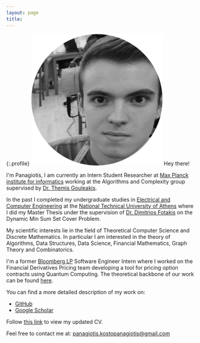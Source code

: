 ```yaml
---
layout: page
title:
---
```


{:.profile}
![profile](profile.png)
Hey there!

I'm Panagiotis, I am currently an Intern Student Researcher at [Max Planck institute for informatics](https://www.mpi-inf.mpg.de/home) working 
at the Algorithms and Complexity group supervised by [Dr. Themis Gouleakis](http://www.mit.edu/~tgoule/). 

In the past I completed my undergraduate studies in [Electrical and Computer Engineering](https://www.ece.ntua.gr/en) at the 
[National Technical University of Athens](https://www.ntua.gr/en) where I did my Master Thesis under the supervision of 
[Dr. Dimitrios Fotakis](http://www.softlab.ntua.gr/~fotakis/) on the Dynamic Min Sum Set Cover Problem.

My scientific interests lie in the field of Theoretical Computer Science and Discrete
Mathematics. In particular I am interested in the theory of Algorithms, Data
Structures, Data Science, Financial Mathematics, Graph Theory and Combinatorics.

I'm a former [Bloomberg LP](https://www.bloomberg.com/company/) Software Engineer Intern where I worked on the
Financial Derivatives Pricing team developing a tool for pricing option
contracts using Quantum Computing. The theoretical backbone of our work can be
found [here](https://arxiv.org/abs/1905.02666).

You can find a more detailed description of my work on:

* [GitHub](https://github.com/infinity4471)
* [Google Scholar](https://scholar.google.com/citations?view_op=list_works&hl=el&authuser=1&user=mEFJGiMAAAAJ&gmla=AJsN-F7AG6GMnjNWHKMqmrMLTHoSdGik3cYIxSWlAARcf6wA49yMaZ8MlFmgtfgh82yVeL-rgo9BhVNVS6JNtQx7N1ktrM-j_YiEtQ2dT6TDLU6r3zYyMz26hvocSHDy2lEtj_FlfsTkqLOfRn57T2RDj-hzp8PEnKlLkwapYCYNFN2vHlvCdBO0jf0C_SYXrjiPWrbT4_iI)

Follow [this link](https://github.com/infinity4471/infinity4471.github.io/raw/main/CV.pdf) to view my updated CV.

Feel free to contact me at: <panagiotis.kostopanagiotis@gmail.com>
